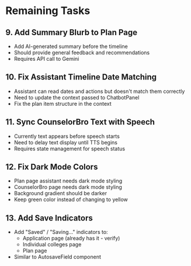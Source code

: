 # Remaining Tasks

## 9. Add Summary Blurb to Plan Page
- Add AI-generated summary before the timeline
- Should provide general feedback and recommendations
- Requires API call to Gemini

## 10. Fix Assistant Timeline Date Matching
- Assistant can read dates and actions but doesn't match them correctly
- Need to update the context passed to ChatbotPanel
- Fix the plan item structure in the context

## 11. Sync CounselorBro Text with Speech
- Currently text appears before speech starts
- Need to delay text display until TTS begins
- Requires state management for speech status

## 12. Fix Dark Mode Colors
- Plan page assistant needs dark mode styling
- CounselorBro page needs dark mode styling
- Background gradient should be darker
- Keep green color instead of changing to yellow

## 13. Add Save Indicators
- Add "Saved" / "Saving..." indicators to:
  - Application page (already has it - verify)
  - Individual colleges page
  - Plan page
- Similar to AutosaveField component
